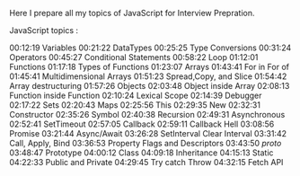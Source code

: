 Here I prepare all my topics of JavaScript for Interview Prepration.


JavaScript topics :

00:12:19 Variables
00:21:22 DataTypes
00:25:25 Type Conversions
00:31:24 Operators
00:45:27 Conditional Statements
00:58:22 Loop
01:12:01 Functions
01:17:18 Types of Functions
01:23:07 Arrays
01:43:41 For in For of
01:45:41 Multidimensional Arrays
01:51:23 Spread,Copy, and Slice
01:54:42 Array destructuring
01:57:26 Objects
02:03:48 Object inside Array
02:08:13 Function inside Function
02:10:24 Lexical Scope
02:14:39 Debugger
02:17:22 Sets
02:20:43 Maps
02:25:56 This
02:29:35 New
02:32:31 Constructor
02:35:26 Symbol
02:40:38 Recursion
02:49:31 Asynchronous
02:52:41 SetTimeout
02:57:05 Callback
02:59:11 Callback Hell
03:08:56 Promise
03:21:44 Async/Await
03:26:28 SetInterval Clear Interval
03:31:42 Call, Apply, Bind 
03:36:53 Property Flags and Descriptors
03:43:50 _proto_
03:48:47 Prototype
04:00:12 Class
04:09:18 Inheritance
04:15:13 Static
04:22:33 Public and Private
04:29:45 Try catch Throw
04:32:15 Fetch API